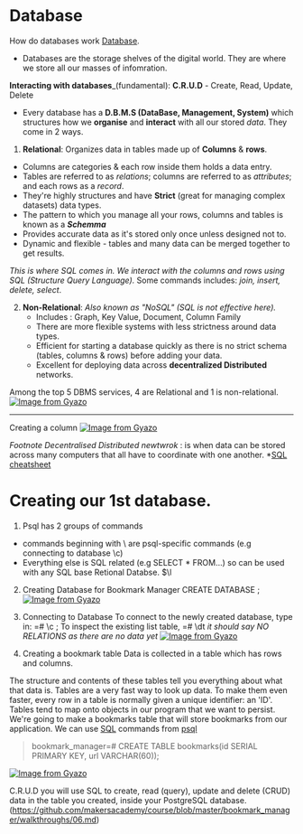 # Database
How do databases work
[Database](https://maggieappleton.com/databases).
- Databases are the storage shelves of the digital world. They are where we store all our masses of infomration.

**Interacting with databases**_(fundamental): 
**C.R.U.D** - Create, Read, Update, Delete

- Every database has a **D.B.M.S (DataBase, Management, System)** which structures how we **organise** and **interact** with all our stored _data_. They come in 2 ways.

1. **Relational**: Organizes data in tables made up of **Columns** & **rows**.

  - Columns are categories & each row inside them holds a data entry.
  - Tables are referred to as _relations_;  columns are referred to as _attributes_; and each rows as a _record_.
  - They're highly structures and have **Strict** (great for managing complex datasets) data types.
  - The pattern to which you manage all your rows, columns and tables is known as a **_Schemma_**
  - Provides accurate data as it's stored only once unless designed not to.
  - Dynamic and flexible - tables and many data can be merged together to get results.
  
  _This is where SQL comes in. We interact with the columns and rows using SQL (Structure Query Language)._ Some commands includes: _join, insert, delete, select_.

2. **Non-Relational**: _Also known as "NoSQL" (SQL is not effective here)._
    - Includes : Graph, Key Value, Document, Column Family
    - There are more flexible systems with less strictness around data types.
    - Efficient for starting a database quickly as there is no strict schema (tables, columns & rows) before adding your data.
    - Excellent for deploying data across **decentralized Distributed** networks.

Among the top 5 DBMS services, 4 are Relational and 1 is non-relational.
[![Image from Gyazo](https://i.gyazo.com/c9ba0b88fa26fb6d52075f1e5cc963e3.png)](https://gyazo.com/c9ba0b88fa26fb6d52075f1e5cc963e3)

---
Creating a column
[![Image from Gyazo](https://i.gyazo.com/95e31d8c5d402a1e64cb1c6c22e646fd.png)](https://gyazo.com/95e31d8c5d402a1e64cb1c6c22e646fd)

_Footnote_
*Decentralised Distributed newtwrok* : is when data can be stored across many computers that all have to coordinate with one another.
*[SQL cheatsheet](https://blog.jasonmeridth.com/posts/postgresql-command-line-cheat-sheet/)

# Creating our 1st database.
1. Psql has 2 groups of commands
 - commands beginning with \ are psql-specific commands (e.g connecting to database \c)
 - Everything else is SQL related (e.g SELECT * FROM...) so can be used with any SQL base Retional Databse.
$\l

2. Creating Database for Bookmark Manager
CREATE DATABASE <filename>;
[![Image from Gyazo](https://i.gyazo.com/ecb906696357e6b728fa58b275193803.png)](https://gyazo.com/ecb906696357e6b728fa58b275193803)

3. Connecting to Database
To connect to the newly created database, type in: =# \c <filename>;
To inspect the existing list table, =# \dt
_it should say NO RELATIONS as there are no data yet_
[![Image from Gyazo](https://i.gyazo.com/1a2e8774562a1117be4089c91dd09256.png)](https://gyazo.com/1a2e8774562a1117be4089c91dd09256)

4. Creating a bookmark table
Data is collected in a table which has rows and columns.

The structure and contents of these tables tell you everything about what that data is. Tables are a very fast way to look up data. To make them even faster, every row in a table is normally given a unique identifier: an 'ID'.
Tables tend to map onto objects in our program that we want to persist. We're going to make a bookmarks table that will store bookmarks from our application. We can use [SQL](http://www.cheat-sheets.org/sites/sql.su/) commands from [psql](https://blog.jasonmeridth.com/posts/postgresql-command-line-cheat-sheet/)

> bookmark_manager=# CREATE TABLE bookmarks(id SERIAL PRIMARY KEY, url VARCHAR(60));

[![Image from Gyazo](https://i.gyazo.com/c0607bb24ea3b75a6b6256d9bfca5b7e.png)](https://gyazo.com/c0607bb24ea3b75a6b6256d9bfca5b7e)


C.R.U.D 
you will use SQL to create, read (query), update and delete (CRUD) data in the table you created, inside your PostgreSQL database.
(https://github.com/makersacademy/course/blob/master/bookmark_manager/walkthroughs/06.md)

